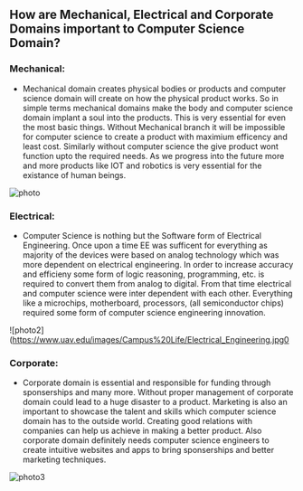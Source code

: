 ## How are Mechanical, Electrical and Corporate Domains important to Computer Science Domain?   

### Mechanical:
* Mechanical domain creates physical bodies or products and computer science domain will create on how the physical product works. So in simple terms mechanical domains make the body and computer science domain implant a soul into the products. This is very essential for even the most basic things. Without Mechanical branch it will be impossible for computer science to create a product with maximium efficency and least cost. Similarly without computer science the give product wont function upto the required needs. As we progress into the future more and more products like IOT and robotics is very essential for the existance of human beings.

![photo](https://techcrunch.com/wp-content/uploads/2019/02/mechanical.jpg?w=1390&crop=1)

### Electrical:
* Computer Science is nothing but the Software form of Electrical Engineering. Once upon a time EE was sufficent for everything as majority of the devices were based on analog technology which was more dependent on electrical engineering. In order to increase accuracy and efficieny some form of logic reasoning, programming, etc. is required to convert them from analog to digital. From that time electrical and computer science were inter dependent with each other. Everything like a microchips, motherboard, processors, (all semiconductor chips) required some form of computer science engineering innovation.

![photo2](https://www.uav.edu/images/Campus%20Life/Electrical_Engineering.jpg0

### Corporate:
* Corporate domain is essential and responsible for funding through sponserships and many more. Without proper management of corporate domain could lead to a huge disaster to a product. Marketing is also an important to showcase the talent and skills which computer science domain has to the outside world. Creating good relations with companies can help us achieve in making a better product. Also corporate domain definitely needs computer science engineers to create intuitive websites and apps to bring sponserships and better marketing techniques.

![photo3](https://www.brinknews.com/wp-content/uploads/2019/12/shutterstock_1031044285.jpg)
